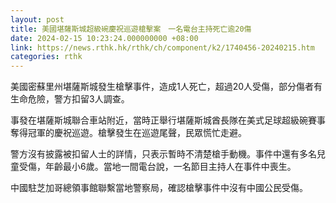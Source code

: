 ```yaml
---
layout: post
title: 美國堪薩斯城超級碗慶祝巡遊槍擊案　一名電台主持死亡逾20傷
date: 2024-02-15 10:23:24.000000000 +08:00
link: https://news.rthk.hk/rthk/ch/component/k2/1740456-20240215.htm
categories: rthk
---
```


美國密蘇里州堪薩斯城發生槍擊事件，造成1人死亡，超過20人受傷，部分傷者有生命危險，警方扣留3人調查。

事發在堪薩斯城聯合車站附近，當時正舉行堪薩斯城酋長隊在美式足球超級碗賽事奪得冠軍的慶祝巡遊。槍擊發生在巡遊尾聲，民眾慌忙走避。

警方沒有披露被扣留人士的詳情，只表示暫時不清楚槍手動機。事件中還有多名兒童受傷，年齡最小6歲。當地一間電台說，一名節目主持人在事件中喪生。

中國駐芝加哥總領事館聯繫當地警察局，確認槍擊事件中沒有中國公民受傷。
